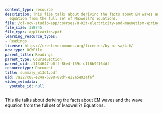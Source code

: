 ```yaml
---
content_type: resource
description: This file talks about deriving the facts about EM waves and the wave
  equation from the full set of Maxwell?s Equations.
file: /ol-ocw-studio-app/courses/8-02t-electricity-and-magnetism-spring-2005/7a227c88e24a689889dfe22a5e02af6f_summary_w13d1.pdf
file_size: 388745
file_type: application/pdf
learning_resource_types:
- Readings
license: https://creativecommons.org/licenses/by-nc-sa/4.0/
ocw_type: OCWFile
parent_title: Readings
parent_type: CourseSection
parent_uid: a1134647-b0ff-86e4-f59c-c1f6b99164df
resourcetype: Document
title: summary_w13d1.pdf
uid: 7a227c88-e24a-6898-89df-e22a5e02af6f
video_metadata:
  youtube_id: null
---
```

This file talks about deriving the facts about EM waves and the wave equation from the full set of Maxwell?s Equations.